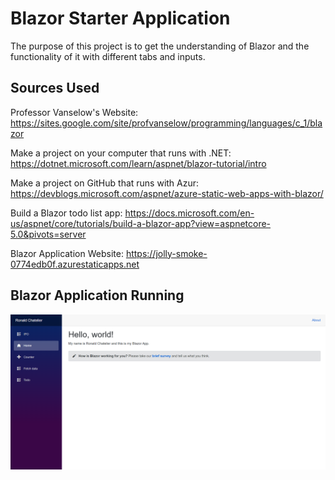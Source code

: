 # Blazor Starter Application

The purpose of this project is to get the understanding of Blazor and the functionality of it with different tabs and inputs. 

## Sources Used
Professor Vanselow's Website: https://sites.google.com/site/profvanselow/programming/languages/c_1/blazor

Make a project on your computer that runs with .NET: https://dotnet.microsoft.com/learn/aspnet/blazor-tutorial/intro

Make a project on GitHub that runs with Azur: https://devblogs.microsoft.com/aspnet/azure-static-web-apps-with-blazor/

Build a Blazor todo list app: https://docs.microsoft.com/en-us/aspnet/core/tutorials/build-a-blazor-app?view=aspnetcore-5.0&pivots=server

Blazor Application Website: https://jolly-smoke-0774edb0f.azurestaticapps.net

## Blazor Application Running
![alt text](BlazorAppRunning.PNG)
